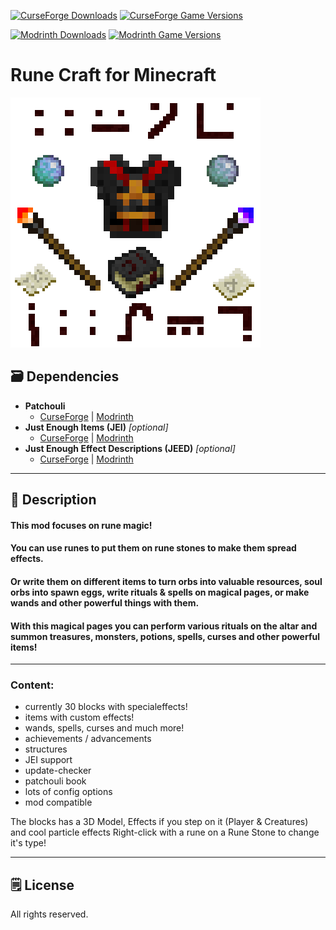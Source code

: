 [![CurseForge Downloads](https://cf.way2muchnoise.eu/264936.svg?badge_style=for_the_badge)][cf_mod] [![CurseForge Game Versions](https://cf.way2muchnoise.eu/versions/264936.svg?badge_style=for_the_badge)][cf_mod]

[![Modrinth Downloads](https://img.shields.io/modrinth/dt/9Jlq5kyj?label=Modrinth&logo=modrinth&style=for-the-badge)][mr_mod] [![Modrinth Game Versions](https://img.shields.io/modrinth/game-versions/9Jlq5kyj?label=Available%20for&logo=modrinth&style=for-the-badge)][mr_mod]

# Rune Craft for Minecraft

![Logo](https://github.com/XxRexRaptorxX/RuneCraft/blob/main/src/main/resources/logo.png?raw=true)

## 🗃️ Dependencies


   - **Patchouli**
      - [CurseForge][cf_patchouli] | [Modrinth][mr_patchouli]
   - **Just Enough Items (JEI)** *[optional]*
        - [CurseForge][cf_jei] | [Modrinth][mr_jei]
   - **Just Enough Effect Descriptions (JEED)** *[optional]*
     - [CurseForge][cf_jeed] | [Modrinth][mr_jeed]

-----

## 📖 Description

#### This mod focuses on rune magic!
#### You can use runes to put them on rune stones to make them spread effects. 
#### Or write them on different items to turn orbs into valuable resources, soul orbs into spawn eggs, write rituals & spells on magical pages, or make wands and other powerful things with them.
#### With this magical pages you can perform various rituals on the altar and summon treasures, monsters, potions, spells, curses and other powerful items!

-----

### Content:
- currently 30 blocks with specialeffects!
- items with custom effects!
- wands, spells, curses and much more!
- achievements / advancements
- structures
- JEI support
- update-checker
- patchouli book
- lots of config options
- mod compatible


The blocks has a 3D Model, Effects if you step on it (Player & Creatures) and cool particle effects
Right-click with a rune on a Rune Stone to change it's type!

-----

## 🗒️ License

All rights reserved.

[cf_mod]: https://curseforge.com/minecraft/mc-mods/rune-craft
[mr_mod]: https://modrinth.com/mod/runecraft

[cf_patchouli]: https://www.curseforge.com/minecraft/mc-mods/patchouli
[mr_patchouli]: https://modrinth.com/mods/patchouli

[cf_jei]: https://www.curseforge.com/minecraft/mc-mods/jei
[mr_jei]: https://modrinth.com/mod/jei

[cf_jeed]: https://www.curseforge.com/minecraft/mc-mods/just-enough-effect-descriptions-jeed
[mr_jeed]: https://modrinth.com/mod/just-enough-effect-descriptions-jeed